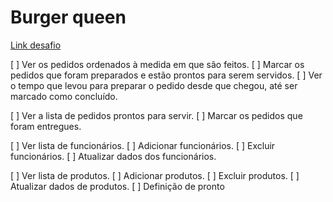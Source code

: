 # Burger queen

[Link desafio](https://github.com/Laboratoria/SAP009-burger-queen-api-client)

[ ] Ver os pedidos ordenados à medida em que são feitos.
[ ] Marcar os pedidos que foram preparados e estão prontos para serem servidos.
[ ] Ver o tempo que levou para preparar o pedido desde que chegou, até ser marcado como concluído.

[ ] Ver a lista de pedidos prontos para servir.
[ ] Marcar os pedidos que foram entregues.

[ ] Ver lista de funcionários.
[ ] Adicionar funcionários.
[ ] Excluir funcionários.
[ ] Atualizar dados dos funcionários.

[ ] Ver lista de produtos.
[ ] Adicionar produtos.
[ ] Excluir produtos.
[ ] Atualizar dados de produtos.
[ ] Definição de pronto